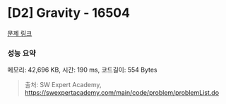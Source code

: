 # [D2] Gravity - 16504 

[문제 링크](https://swexpertacademy.com/main/code/problem/problemDetail.do?contestProbId=AYZOEkza5qMDFARc) 

### 성능 요약

메모리: 42,696 KB, 시간: 190 ms, 코드길이: 554 Bytes



> 출처: SW Expert Academy, https://swexpertacademy.com/main/code/problem/problemList.do